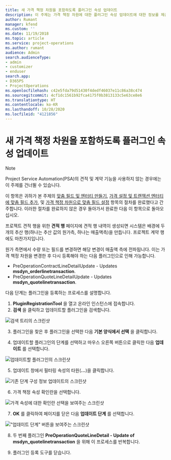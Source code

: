 ```yaml
---
title: 새 가격 책정 차원을 포함하도록 플러그인 속성 업데이트
description: 이 주제는 가격 책정 차원에 대한 플러그인 속성 업데이트에 대한 정보를 제공합니다.
author: Rumant
manager: kfend
ms.custom: ''
ms.date: 11/19/2018
ms.topic: article
ms.service: project-operations
ms.author: rumant
audience: Admin
search.audienceType:
- admin
- customizer
- enduser
search.app:
- D365PS
- ProjectOperations
ms.openlocfilehash: c42e5fda79d51430f4dedf46037e11c86a38c474
ms.sourcegitcommit: 4cf1dc1561b92fca4175f0b3813133c5e63ce8e6
ms.translationtype: HT
ms.contentlocale: ko-KR
ms.lasthandoff: 10/28/2020
ms.locfileid: "4121856"
---
```

# <a name="update-plug-in-attributes-to-include-new-pricing-dimensions"></a>새 가격 책정 차원을 포함하도록 플러그인 속성 업데이트

> [!NOTE]
> Project Service Automation(PSA)의 견적 및 계약 기능을 사용하지 않는 경우에는 이 주제를 건너뛸 수 있습니다.

이 항목은 귀하가 본 주제의 [맞춤 필드 및 엔터티 만들기](create-custom-fields-entities.md), [가격 설정 및 트랜잭션 엔터티에 맞춤 필드 추가](field-references.md), 및 [가격 책정 차원으로 맞춤 필드 설정](set-up-pricing-dimensions.md) 항목의 절차를 완료했다고 간주합니다. 이러한 절차를 완료하지 않은 경우 돌아가서 완료한 다음 이 항목으로 돌아오십시오.

프로젝트 견적 행을 위한 **견적 행** 페이지에 견적 행 내역이 생성되면 시스템은 배경에 두 개의 추산 행(하나는 추산 값의 원가측, 하나는 매출액측)을 만듭니다. 프로젝트 계약 행에도 마찬가지입니다.

원가 측면에서 수량 또는 필드를 변경하면 해당 변경이 매출액 측에 전파됩니다. 이는 가격 책정 차원을 변경한 후 다시 등록해야 하는 다음 플러그인으로 인해 가능합니다.

- PreOperationContractLineDetailUpdate - Updates **msdyn_orderlinetransaction**.
- PreOperationQuoteLineDetailUpdate - Updates **msdyn_quotelinetransaction**.

다음 단계는 플러그인을 등록하는 프로세스를 설명합니다.

1. **PluginRegistrationTool** 을 열고 온라인 인스턴스에 접속합니다.
2. **검색** 을 클릭하고 업데이트할 플러그인을 검색합니다.

 ![검색 트리의 스크린샷](media/PRT-1.png)

3. 플러그인을 찾은 후 플러그인을 선택한 다음 **기본 양식에서 선택** 을 클릭합니다.

4. 업데이트할 플러그인의 단계를 선택하고 마우스 오른쪽 버튼으로 클릭한 다음 **업데이트** 를 선택합니다.

 ![업데이트할 플러그인의 스크린샷](media/PRT-2.png)
 
5. 업데이트 창에서 필터링 속성의 타원(**...**)을 클릭합니다.

 ![기존 단계 구성 정보 업데이트의 스크린샷](media/PRT-3.png)
 
6. 가격 책정 속성 확인란을 선택합니다.

 ![가격 속성에 대한 확인란 선택을 보여주는 스크린샷](media/PRT-4.png)

7. **OK** 를 클릭하여 페이지를 닫은 다음 **업데이트 단계** 를 선택합니다.

 !["업데이트 단계" 버튼을 보여주는 스크린샷](media/PRT-5.png)
 
8. 두 번째 플러그인 **PreOperationQuoteLineDetail - Update of msdyn_quotelinetransaction** 을 위해 이 프로세스를 반복합니다.

9. 플러그인 등록 도구를 닫습니다.

